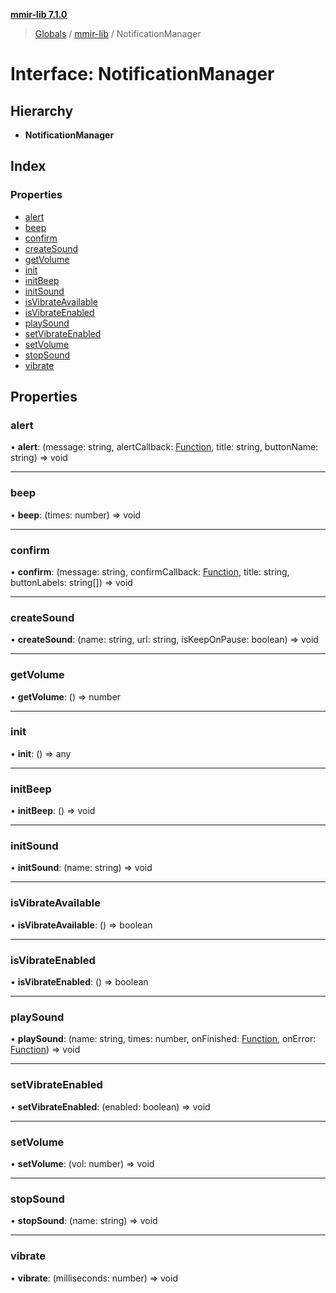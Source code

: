**[mmir-lib 7.1.0](../README.md)**

> [Globals](../README.md) / [mmir-lib](../modules/mmir_lib.md) / NotificationManager

# Interface: NotificationManager

## Hierarchy

* **NotificationManager**

## Index

### Properties

* [alert](mmir_lib.notificationmanager.md#alert)
* [beep](mmir_lib.notificationmanager.md#beep)
* [confirm](mmir_lib.notificationmanager.md#confirm)
* [createSound](mmir_lib.notificationmanager.md#createsound)
* [getVolume](mmir_lib.notificationmanager.md#getvolume)
* [init](mmir_lib.notificationmanager.md#init)
* [initBeep](mmir_lib.notificationmanager.md#initbeep)
* [initSound](mmir_lib.notificationmanager.md#initsound)
* [isVibrateAvailable](mmir_lib.notificationmanager.md#isvibrateavailable)
* [isVibrateEnabled](mmir_lib.notificationmanager.md#isvibrateenabled)
* [playSound](mmir_lib.notificationmanager.md#playsound)
* [setVibrateEnabled](mmir_lib.notificationmanager.md#setvibrateenabled)
* [setVolume](mmir_lib.notificationmanager.md#setvolume)
* [stopSound](mmir_lib.notificationmanager.md#stopsound)
* [vibrate](mmir_lib.notificationmanager.md#vibrate)

## Properties

### alert

•  **alert**: (message: string, alertCallback: [Function](mmir_lib.requirejs.md#function), title: string, buttonName: string) => void

___

### beep

•  **beep**: (times: number) => void

___

### confirm

•  **confirm**: (message: string, confirmCallback: [Function](mmir_lib.requirejs.md#function), title: string, buttonLabels: string[]) => void

___

### createSound

•  **createSound**: (name: string, url: string, isKeepOnPause: boolean) => void

___

### getVolume

•  **getVolume**: () => number

___

### init

•  **init**: () => any

___

### initBeep

•  **initBeep**: () => void

___

### initSound

•  **initSound**: (name: string) => void

___

### isVibrateAvailable

•  **isVibrateAvailable**: () => boolean

___

### isVibrateEnabled

•  **isVibrateEnabled**: () => boolean

___

### playSound

•  **playSound**: (name: string, times: number, onFinished: [Function](mmir_lib.requirejs.md#function), onError: [Function](mmir_lib.requirejs.md#function)) => void

___

### setVibrateEnabled

•  **setVibrateEnabled**: (enabled: boolean) => void

___

### setVolume

•  **setVolume**: (vol: number) => void

___

### stopSound

•  **stopSound**: (name: string) => void

___

### vibrate

•  **vibrate**: (milliseconds: number) => void
